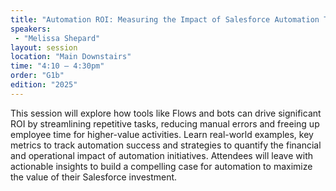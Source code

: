 ```yaml
---
title: "Automation ROI: Measuring the Impact of Salesforce Automation Tools"
speakers:
 - "Melissa Shepard"
layout: session
location: "Main Downstairs"
time: "4:10 — 4:30pm"
order: "G1b"
edition: "2025"
---
```


This session will explore how tools like Flows and bots can drive significant ROI by streamlining repetitive tasks, reducing manual errors and freeing up employee time for higher-value activities. Learn real-world examples, key metrics to track automation success and strategies to quantify the financial and operational impact of automation initiatives. Attendees will leave with actionable insights to build a compelling case for automation to maximize the value of their Salesforce investment.